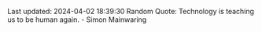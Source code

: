 Last updated: 2024-04-02 18:39:30
Random Quote: Technology is teaching us to be human again. - Simon Mainwaring